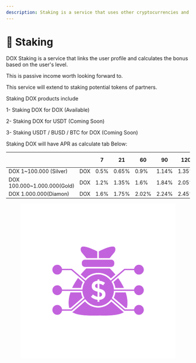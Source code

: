 ```yaml
---
description: Staking is a service that uses other cryptocurrencies and enjoys DOX.
---
```


# 🌟 Staking

DOX Staking is a service that links the user profile and calculates the bonus based on the user's level.&#x20;

This is passive income worth looking forward to.&#x20;

This service will extend to staking potential tokens of partners.

Staking DOX products include&#x20;

1- Staking DOX for DOX  (Available)

2- Staking DOX for USDT (Coming Soon)

3- Staking USDT / BUSD / BTC for DOX (Coming Soon)

Staking DOX will have APR as calculate tab Below:

|                              |     | 7    | 21    | 60    | 90    | 120   | 240 days |
| ---------------------------- | --- | ---- | ----- | ----- | ----- | ----- | -------- |
| DOX 1\~100.000 (Silver)      | DOX | 0.5% | 0.65% | 0.9%  | 1.14% | 1.35% | 2.21%    |
| DOX 100.000\~1.000.000(Gold) | DOX | 1.2% | 1.35% | 1.6%  | 1.84% | 2.05% | 2.91%    |
| DOX 1.000.000(Diamon)        | DOX | 1.6% | 1.75% | 2.02% | 2.24% | 2.45% | 3.31%    |

<figure><img src="../../../.gitbook/assets/Staking11-removebg-preview.png" alt=""><figcaption></figcaption></figure>
